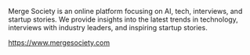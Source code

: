 Merge Society is an online platform focusing on AI, tech, interviews, and startup stories. We provide insights into the latest trends in technology, interviews with industry leaders, and inspiring startup stories.

https://www.mergesociety.com
